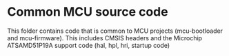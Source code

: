 Common MCU source code
======================

This folder contains code that is common to MCU projects (mcu-bootloader and mcu-firmware). This
includes CMSIS headers and the Microchip ATSAMD51P19A support code (hal, hpl, hri, startup code)
